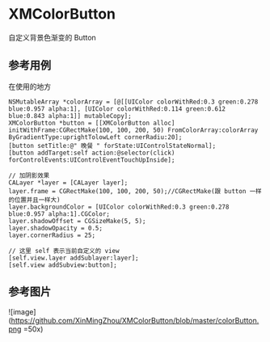 # XMColorButton
自定义背景色渐变的 Button

## 参考用例

在使用的地方
    
    NSMutableArray *colorArray = [@[[UIColor colorWithRed:0.3 green:0.278 blue:0.957 alpha:1], [UIColor colorWithRed:0.114 green:0.612 blue:0.843 alpha:1]] mutableCopy];
    XMColorButton *button = [[XMColorButton alloc] initWithFrame:CGRectMake(100, 100, 200, 50) FromColorArray:colorArray ByGradientType:uprightTolowLeft cornerRadiu:20]; 
    [button setTitle:@" 晚餐 " forState:UIControlStateNormal];
    [button addTarget:self action:@selector(click) forControlEvents:UIControlEventTouchUpInside];
    
    // 加阴影效果
    CALayer *layer = [CALayer layer];
    layer.frame = CGRectMake(100, 100, 200, 50);//CGRectMake(跟 button 一样的位置并且一样大)
    layer.backgroundColor = [UIColor colorWithRed:0.3 green:0.278 blue:0.957 alpha:1].CGColor;
    layer.shadowOffset = CGSizeMake(5, 5);
    layer.shadowOpacity = 0.5;
    layer.cornerRadius = 25;
    
    // 这里 self 表示当前自定义的 view
    [self.view.layer addSublayer:layer];
    [self.view addSubview:button];


## 参考图片
![image](https://github.com/XinMingZhou/XMColorButton/blob/master/colorButton.png =50x)
